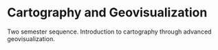 # Cartography and Geovisualization
Two semester sequence. Introduction to cartography through advanced geovisualization.
